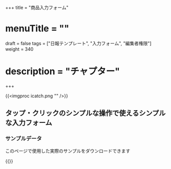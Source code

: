 +++
title = "商品入力フォーム"
# menuTitle = ""
draft = false
tags = ["日報テンプレート", "入力フォーム", "編集者権限"]
weight = 340
# description = "チャプター"
+++

{{<imgproc icatch.png "" />}}

## タップ・クリックのシンプルな操作で使えるシンプルな入力フォーム

### サンプルデータ

このページで使用した実際のサンプルをダウンロードできます

{{<attachments style="orange" />}}
